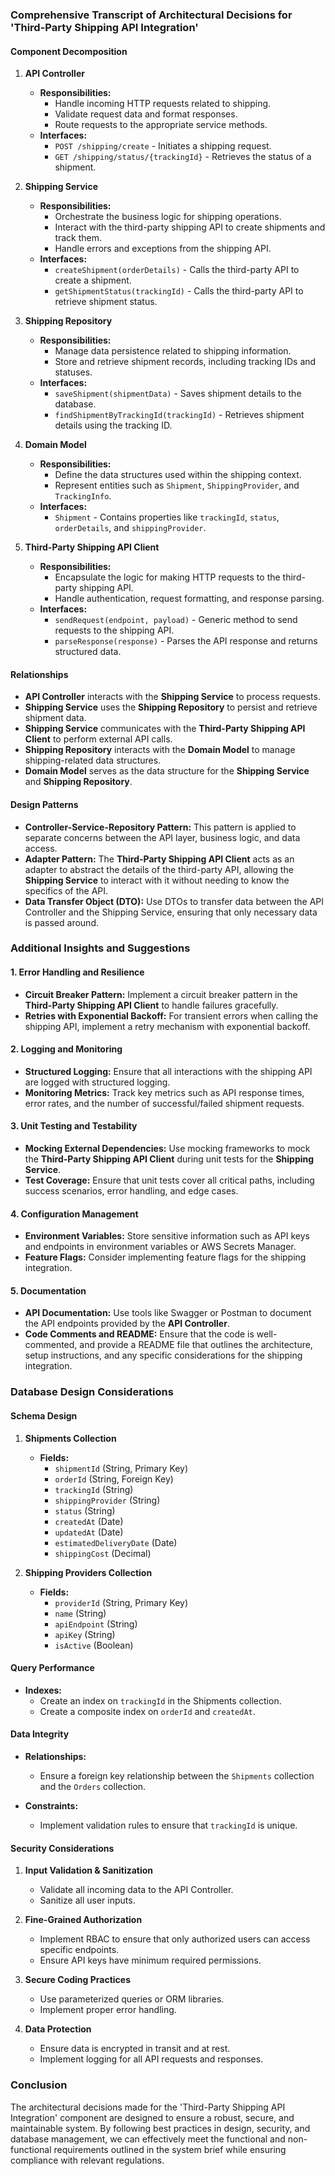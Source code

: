 ### Comprehensive Transcript of Architectural Decisions for 'Third-Party Shipping API Integration'

#### Component Decomposition

1. **API Controller**
   - **Responsibilities:**
     - Handle incoming HTTP requests related to shipping.
     - Validate request data and format responses.
     - Route requests to the appropriate service methods.
   - **Interfaces:**
     - `POST /shipping/create` - Initiates a shipping request.
     - `GET /shipping/status/{trackingId}` - Retrieves the status of a shipment.

2. **Shipping Service**
   - **Responsibilities:**
     - Orchestrate the business logic for shipping operations.
     - Interact with the third-party shipping API to create shipments and track them.
     - Handle errors and exceptions from the shipping API.
   - **Interfaces:**
     - `createShipment(orderDetails)` - Calls the third-party API to create a shipment.
     - `getShipmentStatus(trackingId)` - Calls the third-party API to retrieve shipment status.

3. **Shipping Repository**
   - **Responsibilities:**
     - Manage data persistence related to shipping information.
     - Store and retrieve shipment records, including tracking IDs and statuses.
   - **Interfaces:**
     - `saveShipment(shipmentData)` - Saves shipment details to the database.
     - `findShipmentByTrackingId(trackingId)` - Retrieves shipment details using the tracking ID.

4. **Domain Model**
   - **Responsibilities:**
     - Define the data structures used within the shipping context.
     - Represent entities such as `Shipment`, `ShippingProvider`, and `TrackingInfo`.
   - **Interfaces:**
     - `Shipment` - Contains properties like `trackingId`, `status`, `orderDetails`, and `shippingProvider`.

5. **Third-Party Shipping API Client**
   - **Responsibilities:**
     - Encapsulate the logic for making HTTP requests to the third-party shipping API.
     - Handle authentication, request formatting, and response parsing.
   - **Interfaces:**
     - `sendRequest(endpoint, payload)` - Generic method to send requests to the shipping API.
     - `parseResponse(response)` - Parses the API response and returns structured data.

#### Relationships

- **API Controller** interacts with the **Shipping Service** to process requests.
- **Shipping Service** uses the **Shipping Repository** to persist and retrieve shipment data.
- **Shipping Service** communicates with the **Third-Party Shipping API Client** to perform external API calls.
- **Shipping Repository** interacts with the **Domain Model** to manage shipping-related data structures.
- **Domain Model** serves as the data structure for the **Shipping Service** and **Shipping Repository**.

#### Design Patterns

- **Controller-Service-Repository Pattern:** This pattern is applied to separate concerns between the API layer, business logic, and data access.
- **Adapter Pattern:** The **Third-Party Shipping API Client** acts as an adapter to abstract the details of the third-party API, allowing the **Shipping Service** to interact with it without needing to know the specifics of the API.
- **Data Transfer Object (DTO):** Use DTOs to transfer data between the API Controller and the Shipping Service, ensuring that only necessary data is passed around.

### Additional Insights and Suggestions

#### 1. **Error Handling and Resilience**
   - **Circuit Breaker Pattern:** Implement a circuit breaker pattern in the **Third-Party Shipping API Client** to handle failures gracefully.
   - **Retries with Exponential Backoff:** For transient errors when calling the shipping API, implement a retry mechanism with exponential backoff.

#### 2. **Logging and Monitoring**
   - **Structured Logging:** Ensure that all interactions with the shipping API are logged with structured logging.
   - **Monitoring Metrics:** Track key metrics such as API response times, error rates, and the number of successful/failed shipment requests.

#### 3. **Unit Testing and Testability**
   - **Mocking External Dependencies:** Use mocking frameworks to mock the **Third-Party Shipping API Client** during unit tests for the **Shipping Service**.
   - **Test Coverage:** Ensure that unit tests cover all critical paths, including success scenarios, error handling, and edge cases.

#### 4. **Configuration Management**
   - **Environment Variables:** Store sensitive information such as API keys and endpoints in environment variables or AWS Secrets Manager.
   - **Feature Flags:** Consider implementing feature flags for the shipping integration.

#### 5. **Documentation**
   - **API Documentation:** Use tools like Swagger or Postman to document the API endpoints provided by the **API Controller**.
   - **Code Comments and README:** Ensure that the code is well-commented, and provide a README file that outlines the architecture, setup instructions, and any specific considerations for the shipping integration.

### Database Design Considerations

#### Schema Design

1. **Shipments Collection**
   - **Fields:**
     - `shipmentId` (String, Primary Key)
     - `orderId` (String, Foreign Key)
     - `trackingId` (String)
     - `shippingProvider` (String)
     - `status` (String)
     - `createdAt` (Date)
     - `updatedAt` (Date)
     - `estimatedDeliveryDate` (Date)
     - `shippingCost` (Decimal)

2. **Shipping Providers Collection**
   - **Fields:**
     - `providerId` (String, Primary Key)
     - `name` (String)
     - `apiEndpoint` (String)
     - `apiKey` (String)
     - `isActive` (Boolean)

#### Query Performance

- **Indexes:**
  - Create an index on `trackingId` in the Shipments collection.
  - Create a composite index on `orderId` and `createdAt`.

#### Data Integrity

- **Relationships:**
  - Ensure a foreign key relationship between the `Shipments` collection and the `Orders` collection.
  
- **Constraints:**
  - Implement validation rules to ensure that `trackingId` is unique.

#### Security Considerations

1. **Input Validation & Sanitization**
   - Validate all incoming data to the API Controller.
   - Sanitize all user inputs.

2. **Fine-Grained Authorization**
   - Implement RBAC to ensure that only authorized users can access specific endpoints.
   - Ensure API keys have minimum required permissions.

3. **Secure Coding Practices**
   - Use parameterized queries or ORM libraries.
   - Implement proper error handling.

4. **Data Protection**
   - Ensure data is encrypted in transit and at rest.
   - Implement logging for all API requests and responses.

### Conclusion

The architectural decisions made for the 'Third-Party Shipping API Integration' component are designed to ensure a robust, secure, and maintainable system. By following best practices in design, security, and database management, we can effectively meet the functional and non-functional requirements outlined in the system brief while ensuring compliance with relevant regulations.